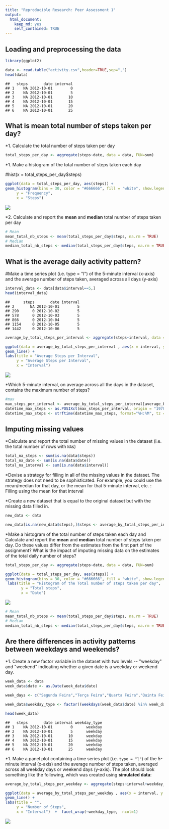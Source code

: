 ```yaml
---
title: "Reproducible Research: Peer Assessment 1"
output: 
  html_document: 
    keep_md: yes
    self_contained: TRUE
---
```




## Loading and preprocessing the data


```r
library(ggplot2)

data <- read.table("activity.csv",header=TRUE,sep=",")
head(data)
```

```
##   steps       date interval
## 1    NA 2012-10-01        0
## 2    NA 2012-10-01        5
## 3    NA 2012-10-01       10
## 4    NA 2012-10-01       15
## 5    NA 2012-10-01       20
## 6    NA 2012-10-01       25
```

## What is mean total number of steps taken per day?

*1. Calculate the total number of steps taken per day

```r
total_steps_per_day <- aggregate(steps~date, data = data, FUN=sum)
```

*1. Make a histogram of the total number of steps taken each day

#hist(x = total_steps_per_day$steps)

```r
ggplot(data = total_steps_per_day, aes(steps)) +
geom_histogram(bins = 30, color = "#666666", fill = "white", show.legend = FALSE, na.rm = FALSE) + labs(
     y = "Frequency",
     x = "Steps") 
```

![](figure/plot-1.png)<!-- -->

*2. Calculate and report the **mean** and **median** total number of steps taken per day


```r
# Mean
mean_total_nb_steps <- mean(total_steps_per_day$steps, na.rm = TRUE)
# Median
median_total_nb_steps <- median(total_steps_per_day$steps, na.rm = TRUE)
```

## What is the average daily activity pattern?

#Make a time series plot (i.e. type = "l") of the 5-minute interval (x-axis) and the average number of steps taken, averaged across all days (y-axis)


```r
interval_data <- data[data$interval==5,]
head(interval_data)
```

```
##      steps       date interval
## 2       NA 2012-10-01        5
## 290      0 2012-10-02        5
## 578      0 2012-10-03        5
## 866      0 2012-10-04        5
## 1154     0 2012-10-05        5
## 1442     0 2012-10-06        5
```


```r
average_by_total_steps_per_interval <- aggregate(steps~interval, data = data, FUN=mean)
```


```r
ggplot(data = average_by_total_steps_per_interval , aes(x = interval, y = steps)) +
geom_line() +
labs(title = "Average Steps per Interval",
     y = "Average Steps per Interval",
     x = "Interval") 
```

![](figure/plot2-1.png)<!-- -->
     
*Which 5-minute interval, on average across all the days in the dataset, contains the maximum number of steps?


```r
#max
max_steps_per_interval <- average_by_total_steps_per_interval[average_by_total_steps_per_interval$steps == max(average_by_total_steps_per_interval$steps),]$interval
datetime_max_steps <- as.POSIXct(max_steps_per_interval, origin = "1970-01-01", tz = "GMT")
datetime_max_steps <- strftime(datetime_max_steps, format="%H:%M", tz = "GMT")
```

## Imputing missing values

*Calculate and report the total number of missing values in the dataset (i.e. the total number of rows with `NA`s)


```r
total_na_steps <- sum(is.na(data$steps))
total_na_date <- sum(is.na(data$date))
total_na_interval <- sum(is.na(data$interval))
```

*Devise a strategy for filling in all of the missing values in the dataset. The strategy does not need to be sophisticated. For example, you could use the mean/median for that day, or the mean for that 5-minute interval, etc. : Filling using the mean for that interval

*Create a new dataset that is equal to the original dataset but with the missing data filled in.


```r
new_data <- data 

new_data[is.na(new_data$steps),]$steps <- average_by_total_steps_per_interval$steps[match(new_data[is.na(new_data$steps),]$interval, average_by_total_steps_per_interval$interval)]
```

*Make a histogram of the total number of steps taken each day and Calculate and report the **mean** and **median** total number of steps taken per day. Do these values differ from the estimates from the first part of the assignment? What is the impact of imputing missing data on the estimates of the total daily number of steps?


```r
total_steps_per_day <- aggregate(steps~date, data = data, FUN=sum)
```


```r
ggplot(data = total_steps_per_day, aes(steps)) +
geom_histogram(bins = 30, color = "#666666", fill = "white", show.legend = FALSE, na.rm = FALSE)+
 labs(title = "Histogram of the Total number of steps taken per day",
       y = "Total steps",
       x = "Date")
```

![](figure/plot3-1.png)<!-- -->


```r
# Mean
mean_total_nb_steps <- mean(total_steps_per_day$steps, na.rm = TRUE)
# Median
median_total_nb_steps <- median(total_steps_per_day$steps, na.rm = TRUE)
```

## Are there differences in activity patterns between weekdays and weekends?

*1. Create a new factor variable in the dataset with two levels -- "weekday" and "weekend" indicating whether a given date is a weekday or weekend day.


```r
week_data <- data 
week_data$date <- as.Date(week_data$date)

week_days <- c("Segunda Feira","Terça Feira","Quarta Feira","Quinta Feira","Sexta Feira")

week_data$weekday_type <- factor((weekdays(week_data$date) %in% week_days),levels=c(FALSE, TRUE),labels=c('weekend', 'weekday'))

head(week_data)
```

```
##   steps       date interval weekday_type
## 1    NA 2012-10-01        0      weekday
## 2    NA 2012-10-01        5      weekday
## 3    NA 2012-10-01       10      weekday
## 4    NA 2012-10-01       15      weekday
## 5    NA 2012-10-01       20      weekday
## 6    NA 2012-10-01       25      weekday
```
         

*1. Make a panel plot containing a time series plot (i.e. `type = "l"`) of the 5-minute interval (x-axis) and the average number of steps taken, averaged across all weekday days or weekend days (y-axis). The plot should look something like the following, which was created using **simulated data**:


```r
average_by_total_steps_per_weekday <- aggregate(steps~interval+weekday_type, data = week_data, FUN=mean)
```


```r
ggplot(data = average_by_total_steps_per_weekday , aes(x = interval, y = steps)) +
geom_line() +
labs(title = "",
     y = "Number of Steps",
     x = "Interval")  +  facet_wrap(~weekday_type,  ncol=1)
```

![](figure/plot4-1.png)<!-- -->
